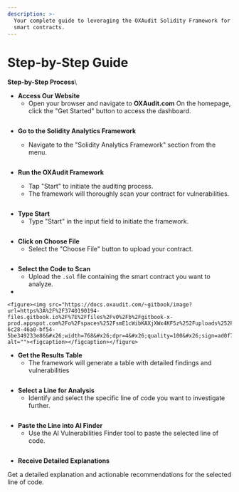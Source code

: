 ```yaml
---
description: >-
  Your complete guide to leveraging the OXAudit Solidity Framework for secure
  smart contracts.
---
```


# Step-by-Step Guide

**Step-by-Step Process**\



* **Access Our Website**
  * Open your browser and navigate to **OXAudit.com** On the homepage, click the "Get Started" button to access the dashboard.

<figure><img src="https://docs.oxaudit.com/~gitbook/image?url=https%3A%2F%2F3740190194-files.gitbook.io%2F%7E%2Ffiles%2Fv0%2Fb%2Fgitbook-x-prod.appspot.com%2Fo%2Fspaces%252FsmE1cWibKAXjXWx4KF5z%252Fuploads%252FcqchytzR0fDpd2Twcegp%252Fwebiste%25201.PNG%3Falt%3Dmedia%26token%3Daa25eb5b-ea48-426d-a280-3640b78e3c39&#x26;width=768&#x26;dpr=4&#x26;quality=100&#x26;sign=5d9f0989&#x26;sv=2" alt=""><figcaption></figcaption></figure>

*   **Go to the Solidity Analytics Framework**

    * Navigate to the "Solidity Analytics Framework" section from the menu.



    <figure><img src="https://docs.oxaudit.com/~gitbook/image?url=https%3A%2F%2F3740190194-files.gitbook.io%2F%7E%2Ffiles%2Fv0%2Fb%2Fgitbook-x-prod.appspot.com%2Fo%2Fspaces%252FsmE1cWibKAXjXWx4KF5z%252Fuploads%252FUbm8L4sNc2x4mxZzKSxX%252Fdashboard.PNG%3Falt%3Dmedia%26token%3D1b897227-cdce-4323-bcea-0444ee5194a1&#x26;width=768&#x26;dpr=4&#x26;quality=100&#x26;sign=4bae7033&#x26;sv=2" alt=""><figcaption></figcaption></figure>
* **Run the OXAudit Framework**
  * Tap "Start" to initiate the auditing process.
  * The framework will thoroughly scan your contract for vulnerabilities.

<figure><img src="https://docs.oxaudit.com/~gitbook/image?url=https%3A%2F%2F3740190194-files.gitbook.io%2F%7E%2Ffiles%2Fv0%2Fb%2Fgitbook-x-prod.appspot.com%2Fo%2Fspaces%252FsmE1cWibKAXjXWx4KF5z%252Fuploads%252Fkwkk8slc5I4HcnUi5zDN%252Fvulnabirity.PNG%3Falt%3Dmedia%26token%3Df3915445-d106-4847-9b13-8953f6ff8c88&#x26;width=768&#x26;dpr=4&#x26;quality=100&#x26;sign=8c407a98&#x26;sv=2" alt=""><figcaption></figcaption></figure>

* **Type Start**
  * Type "Start" in the input field to initiate the framework.

<figure><img src="https://docs.oxaudit.com/~gitbook/image?url=https%3A%2F%2F3740190194-files.gitbook.io%2F%7E%2Ffiles%2Fv0%2Fb%2Fgitbook-x-prod.appspot.com%2Fo%2Fspaces%252FsmE1cWibKAXjXWx4KF5z%252Fuploads%252FBTUsOvJpVN1DfcIqUlqC%252Fstart.PNG%3Falt%3Dmedia%26token%3Df04773b0-a8c5-4974-b2ad-70114acb8144&#x26;width=768&#x26;dpr=4&#x26;quality=100&#x26;sign=67a7f41a&#x26;sv=2" alt=""><figcaption></figcaption></figure>

* **Click on Choose File**
  * Select the "Choose File" button to upload your contract.

<figure><img src="https://docs.oxaudit.com/~gitbook/image?url=https%3A%2F%2F3740190194-files.gitbook.io%2F%7E%2Ffiles%2Fv0%2Fb%2Fgitbook-x-prod.appspot.com%2Fo%2Fspaces%252FsmE1cWibKAXjXWx4KF5z%252Fuploads%252FJd8oH4z5cWsjfCoMJ9iS%252Ffile.PNG%3Falt%3Dmedia%26token%3D32c8b69c-e128-4232-a12c-c7d5ae5f9cf3&#x26;width=768&#x26;dpr=4&#x26;quality=100&#x26;sign=595374d7&#x26;sv=2" alt=""><figcaption></figcaption></figure>

* **Select the Code to Scan**
  * Upload the `.sol` file containing the smart contract you want to analyze.
*

    <figure><img src="https://docs.oxaudit.com/~gitbook/image?url=https%3A%2F%2F3740190194-files.gitbook.io%2F%7E%2Ffiles%2Fv0%2Fb%2Fgitbook-x-prod.appspot.com%2Fo%2Fspaces%252FsmE1cWibKAXjXWx4KF5z%252Fuploads%252Fss8X0aGT2hxVOnO3TgMi%252Fblur.PNG%3Falt%3Dmedia%26token%3D02c1d430-6c28-46a0-bf54-5be349233e86&#x26;width=768&#x26;dpr=4&#x26;quality=100&#x26;sign=ad0f7c55&#x26;sv=2" alt=""><figcaption></figcaption></figure>
* **Get the Results Table**
  * The framework will generate a table with detailed findings and vulnerabilities

<figure><img src="https://docs.oxaudit.com/~gitbook/image?url=https%3A%2F%2F3740190194-files.gitbook.io%2F%7E%2Ffiles%2Fv0%2Fb%2Fgitbook-x-prod.appspot.com%2Fo%2Fspaces%252FsmE1cWibKAXjXWx4KF5z%252Fuploads%252F639UQIzLAOTglPSEY2Kv%252Fscan2.PNG%3Falt%3Dmedia%26token%3Dab4ada72-8176-4960-a5b5-8589102ddcce&#x26;width=768&#x26;dpr=4&#x26;quality=100&#x26;sign=6eb8c32e&#x26;sv=2" alt=""><figcaption></figcaption></figure>

* **Select a Line for Analysis**
  * Identify and select the specific line of code you want to investigate further.

<figure><img src="https://docs.oxaudit.com/~gitbook/image?url=https%3A%2F%2F3740190194-files.gitbook.io%2F%7E%2Ffiles%2Fv0%2Fb%2Fgitbook-x-prod.appspot.com%2Fo%2Fspaces%252FsmE1cWibKAXjXWx4KF5z%252Fuploads%252F02sVYFEAe8LItwI2hPKE%252FSELECT2.PNG%3Falt%3Dmedia%26token%3Da80db12b-3765-4e01-bf70-aa1afd86a68d&#x26;width=768&#x26;dpr=4&#x26;quality=100&#x26;sign=f3fc062a&#x26;sv=2" alt=""><figcaption></figcaption></figure>

* **Paste the Line into AI Finder**
  * Use the AI Vulnerabilities Finder tool to paste the selected line of code.

<figure><img src="https://docs.oxaudit.com/~gitbook/image?url=https%3A%2F%2F3740190194-files.gitbook.io%2F%7E%2Ffiles%2Fv0%2Fb%2Fgitbook-x-prod.appspot.com%2Fo%2Fspaces%252FsmE1cWibKAXjXWx4KF5z%252Fuploads%252FI8febvKyLKO1gCMlp9R7%252FIN%2520CASE.PNG%3Falt%3Dmedia%26token%3D7cc741b6-6ca5-4736-94b0-5305c2f368e5&#x26;width=768&#x26;dpr=4&#x26;quality=100&#x26;sign=bfe6308b&#x26;sv=2" alt=""><figcaption></figcaption></figure>

* **Receive Detailed Explanations**

Get a detailed explanation and actionable recommendations for the selected line of code.

<figure><img src="https://docs.oxaudit.com/~gitbook/image?url=https%3A%2F%2F3740190194-files.gitbook.io%2F%7E%2Ffiles%2Fv0%2Fb%2Fgitbook-x-prod.appspot.com%2Fo%2Fspaces%252FsmE1cWibKAXjXWx4KF5z%252Fuploads%252Fr46dou8Zz85CQ3eSfKNM%252FCapturLLLe.PNG%3Falt%3Dmedia%26token%3Dfb2d03ff-407a-4010-b567-606e85801ce2&#x26;width=768&#x26;dpr=4&#x26;quality=100&#x26;sign=d772f572&#x26;sv=2" alt=""><figcaption></figcaption></figure>
